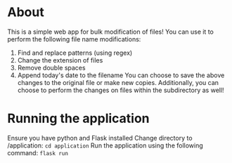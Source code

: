 # About
This is a simple web app for bulk modification of files!
You can use it to perform the following file name modifications:
1. Find and replace patterns (using regex)
2. Change the extension of files
3. Remove double spaces
4. Append today's date to the filename
You can choose to save the above changes to the original file or make new copies.
Additionally, you can choose to perform the changes on files within the subdirectory as well!

# Running the application
Ensure you have python and Flask installed
Change directory to /application:
```cd application```
Run the application using the following command:
```flask run```